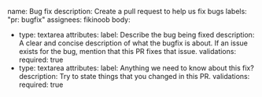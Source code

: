 name: Bug fix
description: Create a pull request to help us fix bugs
labels: "pr: bugfix"
assignees: fikinoob
body:
- type: textarea
  attributes:
    label: Describe the bug being fixed
    description: A clear and concise description of what the bugfix is about. If an issue exists for the bug, mention that this PR fixes that issue.
  validations:
    required: true
- type: textarea
  attributes:
    label: Anything we need to know about this fix?
    description: Try to state things that you changed in this PR.
  validations:
    required: true
